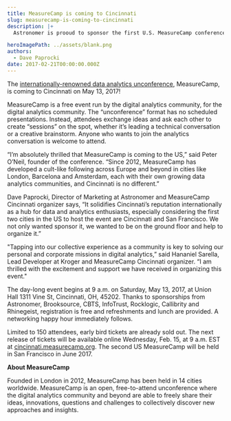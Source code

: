```yaml
---
title: MeasureCamp is coming to Cincinnati
slug: measurecamp-is-coming-to-cincinnati
description: |+
  Astronomer is prooud to sponsor the first U.S. MeasureCamp conference coming to Cincinnati, Ohio, in May, 2017. 

heroImagePath: ../assets/blank.png
authors:
  - Dave Paprocki
date: 2017-02-21T00:00:00.000Z
---
```

<!-- markdownlint-disable-file -->
The [internationally-renowned data analytics unconference](https://measurecamp.org/), MeasureCamp, is coming to Cincinnati on May 13, 2017!&nbsp;

MeasureCamp is a free event run by the digital analytics community, for the digital analytics community. The “unconference” format has no scheduled presentations. Instead, attendees exchange ideas and ask each other to create “sessions” on the spot, whether it’s leading a technical conversation or a creative brainstorm. Anyone who wants to join the analytics conversation is welcome to attend.

“I’m absolutely thrilled that MeasureCamp is coming to the US,” said Peter O’Neil, founder of the conference. “Since 2012, MeasureCamp has developed a cult-like following across Europe and beyond in cities like London, Barcelona and Amsterdam, each with their own growing data analytics communities, and Cincinnati is no different.”

Dave Paprocki, Director of Marketing at Astronomer and MeasureCamp Cincinnati organizer says, “It solidifies Cincinnati’s reputation internationally as a hub for data and analytics enthusiasts, especially considering the first two cities in the US to host the event are Cincinnati and San Francisco. We not only wanted sponsor it, we wanted to be on the ground floor and help to organize it.”

"Tapping into our collective experience as a community is key to solving our personal and corporate missions in digital analytics,” said Hananiel Sarella, Lead Developer at Kroger and MeasureCamp Cincinnati organizer. “I am thrilled with the excitement and support we have received in organizing this event."

The day-long event begins at 9 a.m. on Saturday, May 13, 2017, at Union Hall 1311 Vine St, Cincinnati, OH, 45202. Thanks to sponsorships from Astronomer, Brooksource, CBTS, InfoTrust, Rocklogic, Callibrity and Rhinegeist, registration is free and refreshments and lunch are provided. A networking happy hour immediately follows.

Limited to 150 attendees, early bird tickets are already sold out. The next release of tickets will be available online Wednesday, Feb. 15, at 9 a.m. EST at [cincinnati.measurecamp.org](https://cincinnati.measurecamp.org/). The second US MeasureCamp will be held in San Francisco in June 2017.

**About MeasureCamp**

Founded in London in 2012, MeasureCamp has been held in 14 cities worldwide. MeasureCamp is an open, free-to-attend unconference where the digital analytics community and beyond are able to freely share their ideas, innovations, questions and challenges to collectively discover new approaches and insights.

